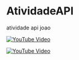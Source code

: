 # AtividadeAPI
atividade api joao

[![YouTube Video](https://img.shields.io/badge/YouTube-Watch-red?logo=youtube)](https://www.youtube.com/watch?v=Y3Epse4Nukw)

[![YouTube Video](https://img.shields.io/badge/YouTube-Watch-red?logo=youtube)](https://www.youtube.com/watch?v=qkhEpCNv5AU)


